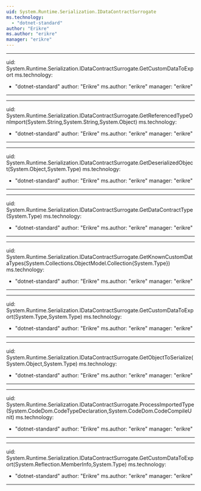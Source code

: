 ```yaml
---
uid: System.Runtime.Serialization.IDataContractSurrogate
ms.technology: 
  - "dotnet-standard"
author: "Erikre"
ms.author: "erikre"
manager: "erikre"
---
```


---
uid: System.Runtime.Serialization.IDataContractSurrogate.GetCustomDataToExport
ms.technology: 
  - "dotnet-standard"
author: "Erikre"
ms.author: "erikre"
manager: "erikre"
---

---
uid: System.Runtime.Serialization.IDataContractSurrogate.GetReferencedTypeOnImport(System.String,System.String,System.Object)
ms.technology: 
  - "dotnet-standard"
author: "Erikre"
ms.author: "erikre"
manager: "erikre"
---

---
uid: System.Runtime.Serialization.IDataContractSurrogate.GetDeserializedObject(System.Object,System.Type)
ms.technology: 
  - "dotnet-standard"
author: "Erikre"
ms.author: "erikre"
manager: "erikre"
---

---
uid: System.Runtime.Serialization.IDataContractSurrogate.GetDataContractType(System.Type)
ms.technology: 
  - "dotnet-standard"
author: "Erikre"
ms.author: "erikre"
manager: "erikre"
---

---
uid: System.Runtime.Serialization.IDataContractSurrogate.GetKnownCustomDataTypes(System.Collections.ObjectModel.Collection{System.Type})
ms.technology: 
  - "dotnet-standard"
author: "Erikre"
ms.author: "erikre"
manager: "erikre"
---

---
uid: System.Runtime.Serialization.IDataContractSurrogate.GetCustomDataToExport(System.Type,System.Type)
ms.technology: 
  - "dotnet-standard"
author: "Erikre"
ms.author: "erikre"
manager: "erikre"
---

---
uid: System.Runtime.Serialization.IDataContractSurrogate.GetObjectToSerialize(System.Object,System.Type)
ms.technology: 
  - "dotnet-standard"
author: "Erikre"
ms.author: "erikre"
manager: "erikre"
---

---
uid: System.Runtime.Serialization.IDataContractSurrogate.ProcessImportedType(System.CodeDom.CodeTypeDeclaration,System.CodeDom.CodeCompileUnit)
ms.technology: 
  - "dotnet-standard"
author: "Erikre"
ms.author: "erikre"
manager: "erikre"
---

---
uid: System.Runtime.Serialization.IDataContractSurrogate.GetCustomDataToExport(System.Reflection.MemberInfo,System.Type)
ms.technology: 
  - "dotnet-standard"
author: "Erikre"
ms.author: "erikre"
manager: "erikre"
---
